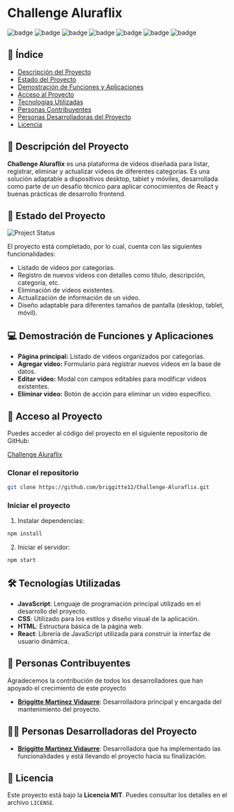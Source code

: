 # Challenge Aluraflix

![badge](https://img.shields.io/badge/React-v18-blue) 
![badge](https://img.shields.io/badge/JavaScript-v10-yellow) 
![badge](https://img.shields.io/badge/CSS-v3-orange) 
![badge](https://img.shields.io/badge/HTML-v5-red) 
![badge](https://img.shields.io/badge/Build-Passing-brightgreen)
![badge](https://img.shields.io/badge/License-MIT-yellow)
![badge](https://img.shields.io/badge/Version-1.0-blue)

## 📑 Índice
- [Descripción del Proyecto](#-descripción-del-proyecto)
- [Estado del Proyecto](#-estado-del-proyecto)
- [Demostración de Funciones y Aplicaciones](#-demostración-de-funciones-y-aplicaciones)
- [Acceso al Proyecto](#-acceso-al-proyecto)
- [Tecnologías Utilizadas](#-tecnologías-utilizadas)
- [Personas Contribuyentes](#-personas-contribuyentes)
- [Personas Desarrolladoras del Proyecto](#-personas-desarrolladoras-del-proyecto)
- [Licencia](#-licencia)


## 📝 Descripción del Proyecto
**Challenge Aluraflix** es una plataforma de videos diseñada para listar, registrar, eliminar y actualizar videos de diferentes categorías. Es una solución adaptable a dispositivos desktop, tablet y móviles, desarrollada como parte de un desafío técnico para aplicar conocimientos de React y buenas prácticas de desarrollo frontend.

## 🚀 Estado del Proyecto
![Project Status](https://img.shields.io/badge/Estado-Completado-brightgreen)

El proyecto está completado, por lo cual, cuenta con las siguientes funcionalidades:
- Listado de videos por categorías.
- Registro de nuevos videos con detalles como título, descripción, categoría, etc.
- Eliminación de videos existentes.
- Actualización de información de un video.
- Diseño adaptable para diferentes tamaños de pantalla (desktop, tablet, móvil).

## 💻 Demostración de Funciones y Aplicaciones
- **Página principal:** Listado de videos organizados por categorías.
- **Agregar video:** Formulario para registrar nuevos videos en la base de datos.
- **Editar video:** Modal con campos editables para modificar videos existentes.
- **Eliminar video:** Botón de acción para eliminar un video específico.

## 🔗 Acceso al Proyecto
Puedes acceder al código del proyecto en el siguiente repositorio de GitHub:

[Challenge Aluraflix](https://github.com/briggitte12/Challenge-Aluraflix.git)

### Clonar el repositorio
```bash
git clone https://github.com/briggitte12/Challenge-Aluraflix.git
```

### Iniciar el proyecto
1. Instalar dependencias:
```bash
npm install
```

2. Iniciar el servidor:
```bash
npm start
```

## 🛠️ Tecnologías Utilizadas

- **JavaScript**: Lenguaje de programación principal utilizado en el desarrollo del proyecto.
- **CSS**: Utilizado para los estilos y diseño visual de la aplicación.
- **HTML**: Estructura básica de la página web.
- **React**: Librería de JavaScript utilizada para construir la interfaz de usuario dinámica.

## 🙌 Personas Contribuyentes
Agradecemos la contribución de todos los desarrolladores que han apoyado el crecimiento de este proyecto

- **[Briggitte Martinez Vidaurre](www.linkedin.com/in/briggitte-martinez-isi)**: Desarrolladora principal y encargada del mantenimiento del proyecto.

## 👩‍💻 Personas Desarrolladoras del Proyecto

- **[Briggitte Martinez Vidaurre](https://github.com/briggitte12)**: Desarrolladora que ha implementado las funcionalidades y está llevando el proyecto hacia su finalización.

## 📜 Licencia

Este proyecto está bajo la **Licencia MIT**. Puedes consultar los detalles en el archivo `LICENSE`.
